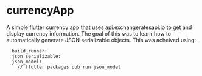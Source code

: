 # currencyApp

A simple flutter currency app that uses api.exchangeratesapi.io to get and display currency information. The goal of this was to learn how to automatically generate JSON serializable objects. This was acheived using:
```
  build_runner: 
  json_serializable: 
  json_model:
    // flutter packages pub run json_model
 ```

